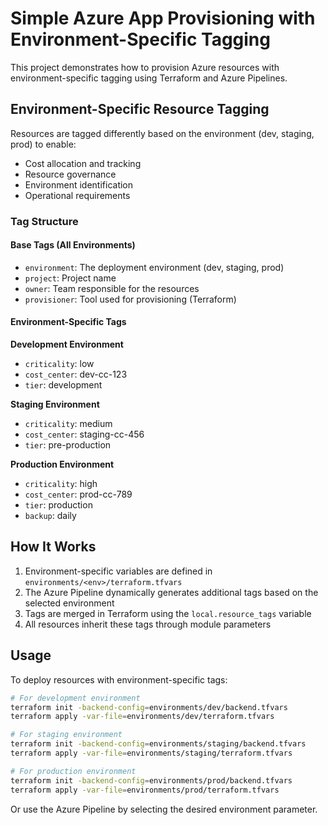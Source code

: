 # Simple Azure App Provisioning with Environment-Specific Tagging

This project demonstrates how to provision Azure resources with environment-specific tagging using Terraform and Azure Pipelines.

## Environment-Specific Resource Tagging

Resources are tagged differently based on the environment (dev, staging, prod) to enable:
- Cost allocation and tracking
- Resource governance
- Environment identification
- Operational requirements

### Tag Structure

#### Base Tags (All Environments)
- `environment`: The deployment environment (dev, staging, prod)
- `project`: Project name
- `owner`: Team responsible for the resources
- `provisioner`: Tool used for provisioning (Terraform)

#### Environment-Specific Tags

**Development Environment**
- `criticality`: low
- `cost_center`: dev-cc-123
- `tier`: development

**Staging Environment**
- `criticality`: medium
- `cost_center`: staging-cc-456
- `tier`: pre-production

**Production Environment**
- `criticality`: high
- `cost_center`: prod-cc-789
- `tier`: production
- `backup`: daily

## How It Works

1. Environment-specific variables are defined in `environments/<env>/terraform.tfvars`
2. The Azure Pipeline dynamically generates additional tags based on the selected environment
3. Tags are merged in Terraform using the `local.resource_tags` variable
4. All resources inherit these tags through module parameters

## Usage

To deploy resources with environment-specific tags:

```bash
# For development environment
terraform init -backend-config=environments/dev/backend.tfvars
terraform apply -var-file=environments/dev/terraform.tfvars

# For staging environment
terraform init -backend-config=environments/staging/backend.tfvars
terraform apply -var-file=environments/staging/terraform.tfvars

# For production environment
terraform init -backend-config=environments/prod/backend.tfvars
terraform apply -var-file=environments/prod/terraform.tfvars
```

Or use the Azure Pipeline by selecting the desired environment parameter.